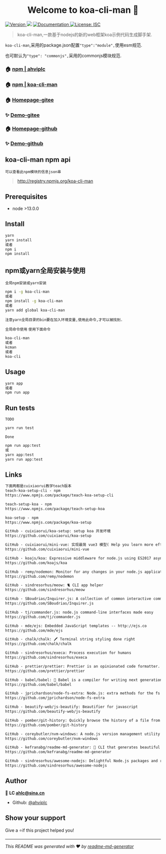 <h1 align="center">Welcome to koa-cli-man 👋</h1>
<p>
  <a href="https://www.npmjs.com" target="_blank">
    <img alt="Version" src="https://img.shields.io/npm/v/koa-cli.svg">
  </a>
  <img src="https://img.shields.io/badge/node-%3E13.0.0-blue.svg" />
  <a href="https://gitee.com/ahviplc/koa-cli-man" target="_blank">
    <img alt="Documentation" src="https://img.shields.io/badge/documentation-yes-brightgreen.svg" />
  </a>
  <a href="#" target="_blank">
    <img alt="License: ISC" src="https://img.shields.io/badge/License-ISC-yellow.svg" />
  </a>
</p>

> koa-cli-man,一款基于nodejs的新的web框架koa示例代码生成脚手架.

`koa-cli-man`,采用的package.json配置`"type":"module",`使用esm规范.

也可默认为`"type": "commonjs",`采用的commonjs模块规范.

### 🏠 [npm | ahviplc](https://www.npmjs.com/~ahviplc)

### 🏠 [npm | koa-cli-man](https://www.npmjs.com/package/koa-cli-man)

### 🏠 [Homepage-gitee](https://gitee.com/ahviplc/koa-cli-man)

### ✨ [Demo-gitee](https://gitee.com/ahviplc/koa-cli-man)

### 🏠 [Homepage-github](https://github.com/ahviplc/koa-cli-man)

### ✨ [Demo-github](https://github.com/ahviplc/koa-cli-man)

## koa-cli-man npm api

`可以查看此npm模块的信息json串`

> http://registry.npmjs.org/koa-cli-man

## Prerequisites

- node >13.0.0

## Install

```sh
yarn
yarn install
或者
npm i
npm install
```

## npm或yarn全局安装与使用

`全局npm安装或yarn安装`

```sh
npm i -g koa-cli-man
或者
npm install -g koa-cli-man
或者
yarn add global koa-cli-man
```

`注意yarn全局目录的bin要在加入环境变量,使用此命令,才可以被找到.`

`全局命令使用` `使用下面命令`

```sh
koa-cli-man
或者
kcman
或者
koa-cli
```

## Usage

```sh
yarn app
或者
npm run app
```

## Run tests

`TODO`

```sh
yarn run test
```

`Done`

```sh
npm run app:test
或
yarn app:test
yarn run app:test
```

## Links

```markdown
下面两都是cuixiaorui教学teach版本
teach-koa-setup-cli - npm
https://www.npmjs.com/package/teach-koa-setup-cli

teach-setup-koa - npm
https://www.npmjs.com/package/teach-setup-koa

koa-setup - npm
https://www.npmjs.com/package/koa-setup

GitHub - cuixiaorui/koa-setup: setup koa 开发坏境
https://github.com/cuixiaorui/koa-setup

GitHub - cuixiaorui/mini-vue: 实现最简 vue3 模型( Help you learn more efficiently vue3 source code )
https://github.com/cuixiaorui/mini-vue

GitHub - koajs/koa: Expressive middleware for node.js using ES2017 async functions
https://github.com/koajs/koa

GitHub - remy/nodemon: Monitor for any changes in your node.js application and automatically restart the server - perfect for development
https://github.com/remy/nodemon

GitHub - sindresorhus/meow: 🐈 CLI app helper
https://github.com/sindresorhus/meow

GitHub - SBoudrias/Inquirer.js: A collection of common interactive command line user interfaces.
https://github.com/SBoudrias/Inquirer.js

GitHub - tj/commander.js: node.js command-line interfaces made easy
https://github.com/tj/commander.js

GitHub - mde/ejs: Embedded JavaScript templates -- http://ejs.co
https://github.com/mde/ejs

GitHub - chalk/chalk: 🖍 Terminal string styling done right
https://github.com/chalk/chalk

GitHub - sindresorhus/execa: Process execution for humans
https://github.com/sindresorhus/execa

GitHub - prettier/prettier: Prettier is an opinionated code formatter.
https://github.com/prettier/prettier

GitHub - babel/babel: 🐠 Babel is a compiler for writing next generation JavaScript.
https://github.com/babel/babel

GitHub - jprichardson/node-fs-extra: Node.js: extra methods for the fs object like copy(), remove(), mkdirs()
https://github.com/jprichardson/node-fs-extra

GitHub - beautify-web/js-beautify: Beautifier for javascript
https://github.com/beautify-web/js-beautify

GitHub - pomber/git-history: Quickly browse the history of a file from any git repository
https://github.com/pomber/git-history

GitHub - coreybutler/nvm-windows: A node.js version management utility for Windows. Ironically written in Go.
https://github.com/coreybutler/nvm-windows

GitHub - kefranabg/readme-md-generator: 📄 CLI that generates beautiful README.md files
https://github.com/kefranabg/readme-md-generator

GitHub - sindresorhus/awesome-nodejs: Delightful Node.js packages and resources
https://github.com/sindresorhus/awesome-nodejs
```

## Author

👤 **LC ahlc@sina.cn**

* Github: [@ahviplc](https://github.com/ahviplc)

## Show your support

Give a ⭐️if this project helped you!

***
_This README was generated with ❤ by [readme-md-generator](https://github.com/kefranabg/readme-md-generator)_

